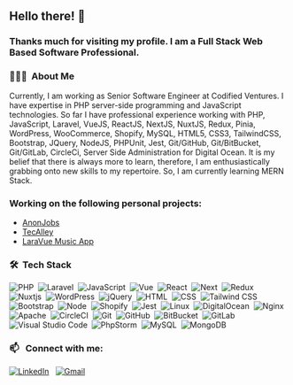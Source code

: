 ## Hello there! 👋
### Thanks much for visiting my profile. I am a Full Stack Web Based Software Professional.

### 👨🏻‍💻 &nbsp;About Me

Currently, I am working as Senior Software Engineer at Codified Ventures. I have expertise in PHP server-side programming and JavaScript technologies. So far I have professional experience working with PHP, JavaScript, Laravel, VueJS, ReactJS, NextJS, NuxtJS, Redux, Pinia, WordPress, WooCommerce, Shopify, MySQL, HTML5, CSS3, TailwindCSS, Bootstrap, JQuery, NodeJS, PHPUnit, Jest, Git/GitHub, Git/BitBucket, Git/GitLab, CircleCi, Server Side Administration for Digital Ocean. It is my belief that there is always more to learn, therefore, I am enthusiastically grabbing onto new skills to my repertoire. So, I am currently learning MERN Stack.

### Working on the following personal projects:
- [AnonJobs](https://github.com/shreyasarker/anonjobs)
- [TecAlley](https://github.com/shreyasarker/tecAlley)
- [LaraVue Music App](https://github.com/shreyasarker/laravue-music-app-frontend)

### 🛠 &nbsp;Tech Stack

![PHP](https://img.shields.io/badge/PHP-777BB4?style=flat&logo=php&logoColor=white)&nbsp;
![Laravel](https://img.shields.io/badge/Laravel-FF2D20?style=flat&logo=laravel&logoColor=white)&nbsp;
![JavaScript](https://img.shields.io/badge/-JavaScript-323330?style=flat&logo=javascript)&nbsp;
![Vue](https://img.shields.io/badge/-Vue-4fc08d?style=flat&logo=Vue.js&logoColor=fff)&nbsp;
![React](https://img.shields.io/badge/React-20232A?style=flat&logo=react&logoColor=61DAFB)&nbsp;
![Next](https://img.shields.io/badge/next.js-000000?style=flat&logo=nextdotjs&logoColor=white)&nbsp;
![Redux](https://img.shields.io/badge/Redux-593D88?style=flat&logo=redux&logoColor=white)&nbsp;
![Nuxtjs](https://img.shields.io/badge/Nuxt-002E3B?style=flat&logo=nuxtdotjs&logoColor=#00DC82)&nbsp;
![WordPress](https://img.shields.io/badge/WordPress-%23117AC9.svg?style=flat&logo=WordPress&logoColor=white)&nbsp;
![jQuery](https://img.shields.io/badge/jQuery-0769AD?style=flat&logo=jquery&logoColor=white)&nbsp;
![HTML](https://img.shields.io/badge/HTML-239120?style=flat&logo=html5&logoColor=white)&nbsp;
![CSS](https://img.shields.io/badge/CSS-239120?&style=flat&logo=css3&logoColor=white)&nbsp;
![Tailwind CSS](https://img.shields.io/static/v1?style=flat&message=Tailwind+CSS&color=222222&logo=Tailwind+CSS&logoColor=06B6D4&label=)&nbsp;
![Bootstrap](https://img.shields.io/badge/Bootstrap-563D7C?style=flat&logo=bootstrap&logoColor=white)&nbsp;
![Node](https://img.shields.io/badge/Node.js-339933?style=flat&logo=nodedotjs&logoColor=white)&nbsp;
![Shopify](https://img.shields.io/badge/shopify-8DB543?style=flat&logo=Shopify&logoColor=white)&nbsp;
![Jest](https://img.shields.io/badge/Jest-C21325?style=flat&logo=jest&logoColor=white)&nbsp;
![Linux](https://img.shields.io/badge/Linux-FCC624?style=flat&logo=linux&logoColor=black)&nbsp;
![DigitalOcean](https://img.shields.io/badge/DigitalOcean-%230167ff.svg?style=flat&logo=digitalOcean&logoColor=white)&nbsp;
![Nginx](https://img.shields.io/badge/nginx-%23009639.svg?style=flate&logo=nginx&logoColor=white)&nbsp;
![Apache](https://img.shields.io/badge/apache-%23D42029.svg?style=flat&logo=apache&logoColor=white)&nbsp;
![CircleCI](https://img.shields.io/badge/circle%20ci-%23161616.svg?style=flat&logo=circleci&logoColor=white)&nbsp;
![Git](https://img.shields.io/badge/-Git-05122A?style=flat&logo=git)&nbsp;
![GitHub](https://img.shields.io/badge/-GitHub-05122A?style=flat&logo=github)&nbsp;
![BitBucket](https://img.shields.io/badge/Bitbucket-330F63?style=flat&logo=bitbucket&logoColor=white)&nbsp;
![GitLab](https://img.shields.io/badge/GitLab-330F63?style=flat&logo=gitlab&logoColor=white)&nbsp;
![Visual Studio Code](https://img.shields.io/badge/-Visual%20Studio%20Code-05122A?style=flat&logo=visual-studio-code&logoColor=007ACC)&nbsp;
![PhpStorm](https://img.shields.io/badge/phpstorm-143?style=flat&logo=phpstorm&logoColor=black&color=black&labelColor=darkorchid)&nbsp;
![MySQL](https://img.shields.io/badge/mysql-%2300f.svg?style=flat&logo=mysql&logoColor=white)&nbsp;
![MongoDB](https://img.shields.io/badge/MongoDB-4EA94B?style=flat&logo=mongodb&logoColor=white)&nbsp;

### 📫 &nbsp; Connect with me:


<a href="https://www.linkedin.com/in/shreyasarker"><img alt="LinkedIn" src="https://img.shields.io/badge/linkedin%20-%230077B5.svg?&style=flat&logo=linkedin&logoColor=white"/></a> &nbsp;
<a href="mailto:shreya.sarker@gmail.com"><img alt="Gmail" src="https://img.shields.io/badge/Gmail-D14836?style=flat&logo=gmail&logoColor=white" /></a> &nbsp;
